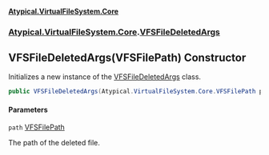 #### [Atypical.VirtualFileSystem.Core](VirtualFileSystem.md 'VirtualFileSystem')
### [Atypical.VirtualFileSystem.Core](VirtualFileSystem.md#Atypical.VirtualFileSystem.Core 'Atypical.VirtualFileSystem.Core').[VFSFileDeletedArgs](VFSFileDeletedArgs.md 'Atypical.VirtualFileSystem.Core.VFSFileDeletedArgs')

## VFSFileDeletedArgs(VFSFilePath) Constructor

Initializes a new instance of the [VFSFileDeletedArgs](VFSFileDeletedArgs.md 'Atypical.VirtualFileSystem.Core.VFSFileDeletedArgs') class.

```csharp
public VFSFileDeletedArgs(Atypical.VirtualFileSystem.Core.VFSFilePath path);
```
#### Parameters

<a name='Atypical.VirtualFileSystem.Core.VFSFileDeletedArgs.VFSFileDeletedArgs(Atypical.VirtualFileSystem.Core.VFSFilePath).path'></a>

`path` [VFSFilePath](VFSFilePath.md 'Atypical.VirtualFileSystem.Core.VFSFilePath')

The path of the deleted file.